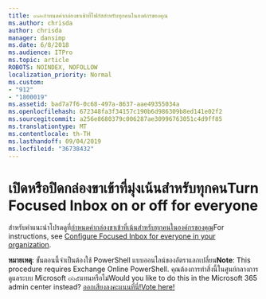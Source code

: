 ```yaml
---
title: ๙๑๒กำหนดค่ากล่องขาเข้าที่โฟกัสสำหรับทุกคนในองค์กรของคุณ
ms.author: chrisda
author: chrisda
manager: dansimp
ms.date: 6/8/2018
ms.audience: ITPro
ms.topic: article
ROBOTS: NOINDEX, NOFOLLOW
localization_priority: Normal
ms.custom:
- "912"
- "1800019"
ms.assetid: bad7a7f6-0c68-497a-8637-aae49355034a
ms.openlocfilehash: 672348fa3f34157c190b6d986309b8ed141e02f2
ms.sourcegitcommit: a256e8680379c006287ae30996763051c4d9ff85
ms.translationtype: MT
ms.contentlocale: th-TH
ms.lasthandoff: 09/04/2019
ms.locfileid: "36738432"
---
```

# <a name="turn-focused-inbox-on-or-off-for-everyone"></a><span data-ttu-id="b439b-102">เปิดหรือปิดกล่องขาเข้าที่มุ่งเน้นสำหรับทุกคน</span><span class="sxs-lookup"><span data-stu-id="b439b-102">Turn Focused Inbox on or off for everyone</span></span>

<span data-ttu-id="b439b-103">สำหรับคำแนะนำโปรดดูที่[กำหนดค่ากล่องขาเข้าที่เน้นสำหรับทุกคนในองค์กรของคุณ](https://docs.microsoft.com/office365/admin/setup/configure-focused-inbox)</span><span class="sxs-lookup"><span data-stu-id="b439b-103">For instructions, see [Configure Focused Inbox for everyone in your organization](https://docs.microsoft.com/office365/admin/setup/configure-focused-inbox).</span></span>

<span data-ttu-id="b439b-104">**หมายเหตุ**: ขั้นตอนนี้จำเป็นต้องใช้ PowerShell แบบออนไลน์ของอัตราแลกเปลี่ยน</span><span class="sxs-lookup"><span data-stu-id="b439b-104">**Note**: This procedure requires Exchange Online PowerShell.</span></span> <span data-ttu-id="b439b-105">คุณต้องการทำสิ่งนี้ในศูนย์กลางการดูแลระบบ Microsoft ๓๖๕แทนหรือไม่</span><span class="sxs-lookup"><span data-stu-id="b439b-105">Would you like to do this in the Microsoft 365 admin center instead?</span></span> [<span data-ttu-id="b439b-106">ออกเสียงลงคะแนนที่นี่!</span><span class="sxs-lookup"><span data-stu-id="b439b-106">Vote here!</span></span>](https://go.microsoft.com/fwlink/p/?linkid=862489)
